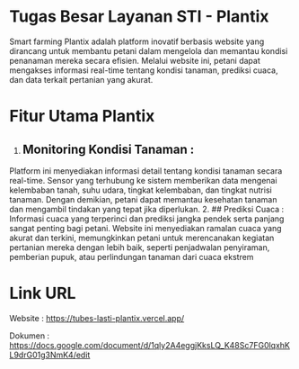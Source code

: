 ﻿# Tugas Besar Layanan STI - Plantix
Smart farming Plantix adalah platform inovatif berbasis website yang dirancang untuk membantu petani dalam mengelola dan memantau kondisi penanaman mereka secara efisien. Melalui website ini, petani dapat mengakses informasi real-time tentang kondisi tanaman, prediksi cuaca, dan data terkait pertanian yang akurat.

# Fitur Utama Plantix
1. ## Monitoring Kondisi Tanaman :
Platform ini menyediakan informasi detail tentang kondisi tanaman secara real-time. Sensor yang terhubung ke sistem memberikan data mengenai kelembaban tanah, suhu udara, tingkat kelembaban, dan tingkat nutrisi tanaman. Dengan demikian, petani dapat memantau kesehatan tanaman dan mengambil tindakan yang tepat jika diperlukan.
2. ## Prediksi Cuaca :
Informasi cuaca yang terperinci dan prediksi jangka pendek serta panjang sangat penting bagi petani. Website ini menyediakan ramalan cuaca yang akurat dan terkini, memungkinkan petani untuk merencanakan kegiatan pertanian mereka dengan lebih baik, seperti penjadwalan penyiraman, pemberian pupuk, atau perlindungan tanaman dari cuaca ekstrem

# Link URL
Website : https://tubes-lasti-plantix.vercel.app/

Dokumen : https://docs.google.com/document/d/1qly2A4eggjKksLQ_K48Sc7FG0lqxhKL9drG01g3NmK4/edit
